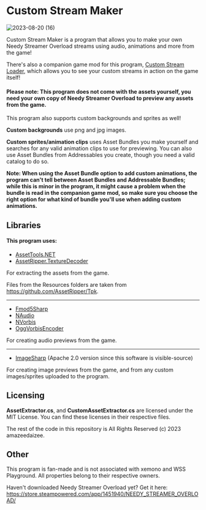 # Custom Stream Maker

![2023-08-20 (16)](https://github.com/amazeedaizee/CustomStreamMaker/assets/131136866/45bbf8b0-27a8-4892-b079-6e94e300f1fb)

Custom Stream Maker is a program that allows you to make your own Needy Streamer Overload streams using audio, animations and more from the game!

There's also a companion game mod for this program, [Custom Stream Loader](https://github.com/amazeedaizee/CustomStreamLoader), which allows you to see your custom streams in action on the game itself!

#### Please note: This program does not come with the assets yourself, you need your own copy of Needy Streamer Overload to preview any assets from the game.

This program also supports custom backgrounds and sprites as well!

**Custom backgrounds** use png and jpg images.

**Custom sprites/animation clips** uses Asset Bundles you make yourself and searches for any valid animation clips to use for previewing. You can also use Asset Bundles from Addressables you create, though you need a valid catalog to do so.

**Note: When using the Asset Bundle option to add custom animations, the program can't tell between Asset Bundles and Addressable Bundles; while this is minor in the program, it might cause a problem when the bundle is read in the companion game mod, so make sure you choose the right option for what kind of bundle you'll use when adding custom animations.**

## Libraries

#### This program uses:
  
- [AssetTools.NET](https://github.com/nesrak1/AssetsTools.NET) <br/>
- [AssetRipper.TextureDecoder](https://github.com/AssetRipper/TextureDecoder) <br/>

For extracting the assets from the game.

Files from the Resources folders are taken from https://github.com/AssetRipper/Tpk.

-----

- [Fmod5Sharp](https://github.com/SamboyCoding/Fmod5Sharp) <br/> 
- [NAudio](https://github.com/naudio/NAudio) <br/>
- [NVorbis](https://github.com/NVorbis/NVorbis) <br/>
- [OggVorbisEncoder](https://github.com/SteveLillis/.NET-Ogg-Vorbis-Encoder) <br/>

For creating audio previews from the game.

-----

- [ImageSharp](https://github.com/SixLabors/ImageSharp) (Apache 2.0 version since this software is visible-source) <br/>

For creating image previews from the game, and from any custom images/sprites uploaded to the program.

## Licensing

**AssetExtractor.cs**, and **CustomAssetExtractor.cs** are licensed under the MIT License. You can find these licenses in their respective files. 

The rest of the code in this repository is All Rights Reserved (c) 2023 amazeedaizee.

## Other 

This program is fan-made and is not associated with xemono and WSS Playground. All properties belong to their respective owners.

Haven't downloaded Needy Streamer Overload yet? 
Get it here: https://store.steampowered.com/app/1451940/NEEDY_STREAMER_OVERLOAD/

